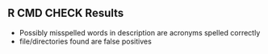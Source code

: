 ## R CMD CHECK Results

- Possibly misspelled words in description are acronyms spelled correctly
- file/directories found are false positives
